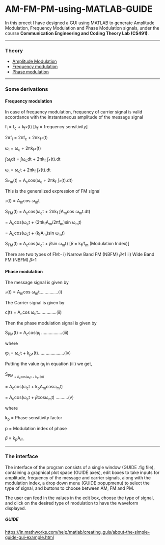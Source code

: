 # AM-FM-PM-using-MATLAB-GUIDE
In this proect I have designed a GUI using MATLAB to generate Amplitude Modulation, Frequency Modulation and Phase Modulation signals, under the course **Communication Engineering and Coding Theory Lab (CS491)**.

___

### Theory
- [Amplitude Modulation](https://en.wikipedia.org/wiki/Amplitude_modulation)
- [Frequency modulation](https://en.wikipedia.org/wiki/Frequency_modulation)
- [Phase modulation](https://en.wikipedia.org/wiki/Phase_modulation)

___

### Some derivations
#### Frequency modulation
In case of frequency modulation, frequency of carrier signal is valid accordance with the instantaneous amplitude of the message signal

f<sub>i</sub> = f<sub>c</sub> + k<sub>f</sub>𝓍(t)                   [k<sub>f</sub> = frequency sensitivity]

2πf<sub>i</sub> = 2πf<sub>c</sub> + 2πk<sub>f</sub>𝓍(t)

ω<sub>i</sub> = ω<sub>c</sub> + 2πk<sub>f</sub>𝓍(t)

∫ω<sub>i</sub>dt = ∫ω<sub>c</sub>dt + 2πk<sub>f</sub> ∫𝓍(t).dt

ω<sub>i</sub> = ω<sub>c</sub>t + 2πk<sub>f</sub> ∫𝓍(t).dt

S𝓍<sub>m</sub>(t) = A<sub>c</sub>cos(ω<sub>c</sub> + 2πk<sub>f</sub>  ∫𝓍(t).dt)

This is the generalized expression of FM signal

𝓍(t) = A<sub>m</sub>cos ω<sub>m</sub>t

S<sub>FM</sub>(t) = A<sub>c</sub>cos(ω<sub>c</sub>t + 2πk<sub>f</sub> ∫A<sub>m</sub>cos ω<sub>m</sub>t.dt)

= A<sub>c</sub>cos(ω<sub>c</sub>t + (2πk<sub>f</sub>A<sub>m</sub>/2πf<sub>m</sub>)sin ω<sub>m</sub>t)

= A<sub>c</sub>cos(ω<sub>c</sub>t + (k<sub>f</sub>A<sub>m</sub>)sin ω<sub>m</sub>t)
                  
S<sub>FM</sub>(t) = A<sub>c</sub>cos(ω<sub>c</sub>t + 𝛽sin ω<sub>m</sub>t)        [𝛽 = k<sub>f</sub>/f<sub>m</sub> (Modulation Index)]

There are two types of FM:-
    i) Narrow Band FM (NBFM) 𝛽<1
    ii) Wide Band FM (NBFM) 𝛽>1

#### Phase modulation
The message signal is given by

𝓍(t) = A<sub>m</sub>cos ω<sub>m</sub>t……………(i)

The Carrier signal is given by

c(t) = A<sub>c</sub>cos ω<sub>c</sub>t……………(ii)

Then the phase modulation signal is given by 

S<sub>PM</sub>(t) = A<sub>c</sub>cosჶ<sub>i</sub> ……………..(iii)

where

ჶ<sub>i</sub>  = ω<sub>c</sub>t + k<sub>p</sub>𝓍(t).....................(iv)

Putting the value ჶ<sub>i</sub> in equation (iii) we get,

S<sub>PM<sub> = A<sub>c</sub>cos(ω<sub>c</sub>t + k<sub>p</sub>𝓍(t))

= A<sub>c</sub>cos(ω<sub>c</sub>t + k<sub>p</sub>A<sub>m</sub>cosω<sub>m</sub>t)

= A<sub>c</sub>cos(ω<sub>c</sub>t + 𝛽cosω<sub>m</sub>t) ……….(v)

where

k<sub>p</sub> = Phase sensitivity factor

p = Modulation index of phase

𝛽 = k<sub>p</sub>A<sub>m</sub>
___


### The interface
The interface of the program consists of a single window (GUIDE .fig file), containing a graphical plot space (GUIDE axes), edit boxes to take inputs for amplitude, frequency of the message and carrier signals, along with the modulation index, a drop down menu (GUIDE popupmenu) to select the type of signal, and buttons to choose between AM, FM and PM.

The user can feed in the values in the edit box, choose the type of signal, and click on the desired type of modulation to have the waveform displayed.

##### GUIDE
https://in.mathworks.com/help/matlab/creating_guis/about-the-simple-guide-gui-example.html
